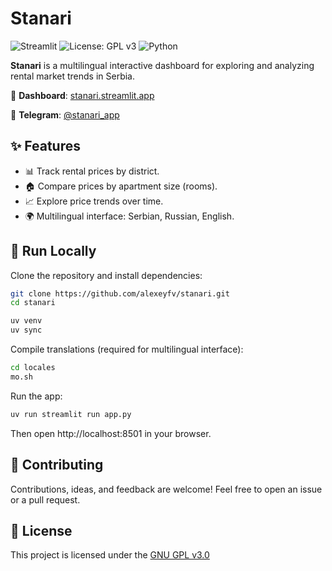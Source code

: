 # Stanari

![Streamlit](https://img.shields.io/badge/Streamlit-%E2%9C%94%EF%B8%8F-success?logo=streamlit)
![License: GPL v3](https://img.shields.io/badge/License-GPLv3-blue.svg)
![Python](https://img.shields.io/badge/Python-3.13%2B-blue?logo=python)

**Stanari** is a multilingual interactive dashboard for exploring and analyzing rental market trends in Serbia.

🔗 **Dashboard**: [stanari.streamlit.app](https://stanari.streamlit.app)

💬 **Telegram**: [@stanari_app](https://t.me/stanari_app)

## ✨ Features

- 📊 Track rental prices by district.
- 🏠 Compare prices by apartment size (rooms).
- 📈 Explore price trends over time.
- 🌍 Multilingual interface: Serbian, Russian, English.

## 🚀 Run Locally

Clone the repository and install dependencies:

``` sh
git clone https://github.com/alexeyfv/stanari.git
cd stanari

uv venv
uv sync
```

Compile translations (required for multilingual interface):

``` sh
cd locales
mo.sh
```

Run the app:

``` sh
uv run streamlit run app.py
```

Then open http://localhost:8501 in your browser.

## 🤝 Contributing

Contributions, ideas, and feedback are welcome!
Feel free to open an issue or a pull request.

## 📄 License

This project is licensed under the [GNU GPL v3.0](./LICENSE)
